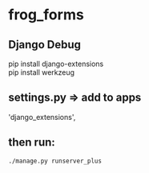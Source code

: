 # frog_forms
## Django Debug  
pip install django-extensions  
pip install werkzeug  
## settings.py => add to apps  
'django_extensions',  
## then run:  
`./manage.py runserver_plus`
